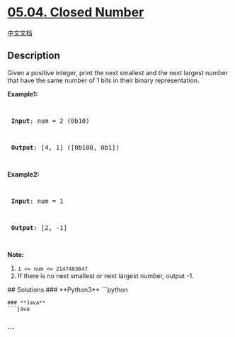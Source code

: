 # [05.04. Closed Number](https://leetcode.cn/problems/closed-number-lcci)
[中文文档](/lcci/05.04.Closed%20Number/README.md)
## Description
<p>Given a positive integer, print the next smallest and the next largest number that have the same number of 1 bits in their binary representation.</p>
<p><strong>Example1:</strong></p>
<pre>

<strong> Input</strong>: num = 2 (0b10)

<strong> Output</strong>: [4, 1] ([0b100, 0b1])

</pre>
<p><strong>Example2:</strong></p>
<pre>

<strong> Input</strong>: num = 1

<strong> Output</strong>: [2, -1]

</pre>
<p><strong>Note:</strong></p>
<ol>
	<li><code>1 &lt;= num &lt;=&nbsp;2147483647</code></li>
	<li>If there is no next smallest or next largest number, output -1.</li>
</ol>
## Solutions
<!-- tabs:start -->
### **Python3**
```python

```
### **Java**
```java

```
### **...**
```

```
<!-- tabs:end -->
